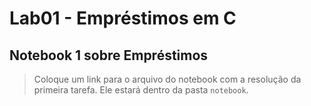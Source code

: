 # Lab01 - Empréstimos em C

## Notebook 1 sobre Empréstimos

> Coloque um link para o arquivo do notebook com a resolução da primeira tarefa. Ele estará dentro da pasta `notebook`.